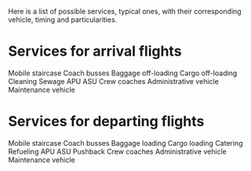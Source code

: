 Here is a list of possible services, typical ones, with their corresponding vehicle, timing and particularities.

# Services for arrival flights

Mobile staircase
Coach busses
Baggage off-loading
Cargo off-loading
Cleaning
Sewage
APU
ASU
Crew coaches
Administrative vehicle
Maintenance vehicle

# Services for departing flights

Mobile staircase
Coach busses
Baggage loading
Cargo loading
Catering
Refueling
APU
ASU
Pushback
Crew coaches
Administrative vehicle
Maintenance vehicle